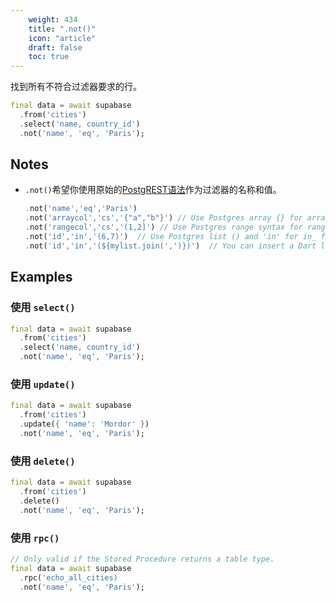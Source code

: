```yaml
---
    weight: 434
    title: ".not()"
    icon: "article"
    draft: false
    toc: true
---
```


找到所有不符合过滤器要求的行。


```dart
final data = await supabase
  .from('cities')
  .select('name, country_id')
  .not('name', 'eq', 'Paris');
```






## Notes

- `.not()`希望你使用原始的[PostgREST语法](https://postgrest.org/en/stable/api.html#horizontal-filtering-rows)作为过滤器的名称和值。

  ```dart
  .not('name','eq','Paris')
  .not('arraycol','cs','{"a","b"}') // Use Postgres array {} for array column and 'cs' for contains.
  .not('rangecol','cs','(1,2]') // Use Postgres range syntax for range column.
  .not('id','in','(6,7)')  // Use Postgres list () and 'in' for in_ filter.
  .not('id','in','(${mylist.join(',')})')  // You can insert a Dart list array.
  ```










## Examples

### 使用 `select()`



```dart
final data = await supabase
  .from('cities')
  .select('name, country_id')
  .not('name', 'eq', 'Paris');
```

### 使用 `update()`



```dart
final data = await supabase
  .from('cities')
  .update({ 'name': 'Mordor' })
  .not('name', 'eq', 'Paris');
```

### 使用 `delete()`



```dart
final data = await supabase
  .from('cities')
  .delete()
  .not('name', 'eq', 'Paris');
```

### 使用 `rpc()`



```dart
// Only valid if the Stored Procedure returns a table type.
final data = await supabase
  .rpc('echo_all_cities)
  .not('name', 'eq', 'Paris');
```